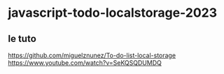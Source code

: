 # javascript-todo-localstorage-2023


## le tuto
https://github.com/miguelznunez/To-do-list-local-storage
https://www.youtube.com/watch?v=SeKQSQDUMDQ
